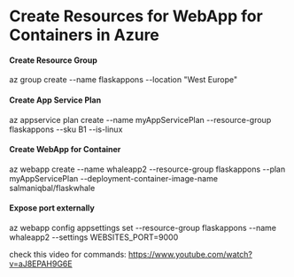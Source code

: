 
# Create Resources for WebApp for Containers in Azure

#### Create Resource Group
az group create --name flaskappons --location "West Europe"

#### Create App Service Plan
az appservice plan create --name myAppServicePlan --resource-group flaskappons --sku B1 --is-linux

#### Create WebApp for Container
az webapp create --name whaleapp2 --resource-group flaskappons --plan myAppServicePlan --deployment-container-image-name salmaniqbal/flaskwhale

#### Expose port externally
az webapp config appsettings set --resource-group flaskappons --name whaleapp2 --settings WEBSITES_PORT=9000

check this video for commands: https://www.youtube.com/watch?v=aJ8EPAH9G6E
